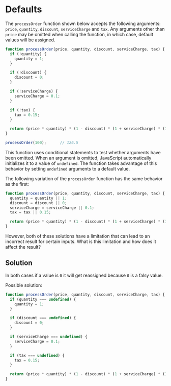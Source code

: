 # Defaults
The `processOrder` function shown below accepts the following arguments: `price`, `quantity`, `discount`, `serviceCharge` and `tax`. Any arguments other than `price` may be omitted when calling the function, in which case, default values will be assigned.

```js
function processOrder(price, quantity, discount, serviceCharge, tax) {
  if (!quantity) {
    quantity = 1;
  }

  if (!discount) {
    discount = 0;
  }

  if (!serviceCharge) {
    serviceCharge = 0.1;
  }

  if (!tax) {
    tax = 0.15;
  }

  return (price * quantity) * (1 - discount) * (1 + serviceCharge) * (1 + tax);
}

processOrder(100);      // 126.5
```
This function uses conditional statements to test whether arguments have been omitted. When an argument is omitted, JavaScript automatically initializes it to a value of `undefined`. The function takes advantage of this behavior by setting `undefined` arguments to a default value.

The following variation of the `processOrder` function has the same behavior as the first:
```js
function processOrder(price, quantity, discount, serviceCharge, tax) {
  quantity = quantity || 1;
  discount = discount || 0;
  serviceCharge = serviceCharge || 0.1;
  tax = tax || 0.15;

  return (price * quantity) * (1 - discount) * (1 + serviceCharge) * (1 + tax);
}
```
However, both of these solutions have a limitation that can lead to an incorrect result for certain inputs. What is this limitation and how does it affect the result?

## Solution
In both cases if a value is `0` it will get reassigned because `0` is a falsy value.

Possible solution:
```js
function processOrder(price, quantity, discount, serviceCharge, tax) {
  if (quantity === undefined) {
    quantity = 1;
  }

  if (discount === undefined) {
    discount = 0;
  }

  if (serviceCharge === undefined) {
    serviceCharge = 0.1;
  }

  if (tax === undefined) {
    tax = 0.15;
  }

  return (price * quantity) * (1 - discount) * (1 + serviceCharge) * (1 + tax);
}
```